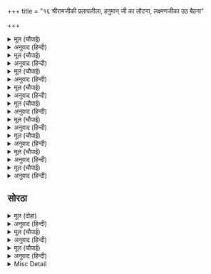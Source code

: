 +++
title = "१६ श्रीरामजीकी प्रलापलीला, हनुमान् जी का लौटना, लक्ष्मणजीका उठ बैठना"

+++


<details><summary>मूल (चौपाई)</summary>

उहाँ राम लछिमनहि निहारी।  
बोले बचन मनुज अनुसारी॥  
अर्ध राति गइ कपि नहिं आयउ।  
राम उठाइ अनुज उर लायउ॥
</details>

<details><summary>अनुवाद (हिन्दी)</summary>

वहाँ लक्ष्मणजीको देखकर श्रीरामजी साधारण मनुष्योंके अनुसार (समान) वचन बोले—आधी रात बीत चुकी, हनुमान् नहीं आये। यह कहकर श्रीरामजीने छोटे भाई लक्ष्मणजीको उठाकर हृदयसे लगा लिया॥ १॥
</details>

<details><summary>मूल (चौपाई)</summary>

सकहु न दुखित देखि मोहि काऊ।  
बंधु सदा तव मृदुल सुभाऊ॥  
मम हित लागि तजेहु पितु माता।  
सहेहु बिपिन हिम आतप बाता॥
</details>

<details><summary>अनुवाद (हिन्दी)</summary>

(और बोले—) हे भाई! तुम मुझे कभी दुःखी नहीं देख सकते थे। तुम्हारा स्वभाव सदासे ही कोमल था। मेरे हितके लिये तुमने माता-पिताको भी छोड़ दिया और वनमें जाड़ा, गरमी और हवा सब सहन किया॥ २॥
</details>

<details><summary>मूल (चौपाई)</summary>

सो अनुराग कहाँ अब भाई।  
उठहु न सुनि मम बच बिकलाई॥  
जौं जनतेउँ बन बंधु बिछोहू।  
पिता बचन मनतेउँ नहिं ओहू॥
</details>

<details><summary>अनुवाद (हिन्दी)</summary>

हे भाई! वह प्रेम अब कहाँ है? मेरे व्याकुलतापूर्ण वचन सुनकर उठते क्यों नहीं? यदि मैं जानता कि वनमें भाईका विछोह होगा तो मैं पिताका वचन (जिसका मानना मेरे लिये परम कर्तव्य था) उसे भी न मानता॥ ३॥
</details>

<details><summary>मूल (चौपाई)</summary>

सुत बित नारि भवन परिवारा।  
होहिं जाहिं जग बारहिं बारा॥  
अस बिचारि जियँ जागहु ताता।  
मिलइ न जगत सहोदर भ्राता॥
</details>

<details><summary>अनुवाद (हिन्दी)</summary>

पुत्र, धन, स्त्री, घर और परिवार—ये जगत् में बार-बार होते और जाते हैं, परन्तु जगत् में सहोदर भाई बार-बार नहीं मिलता। हृदयमें ऐसा विचारकर हे तात! जागो॥ ४॥
</details>

<details><summary>मूल (चौपाई)</summary>

जथा पंख बिनु खग अति दीना।  
मनि बिनु फनि करिबर कर हीना॥  
अस मम जिवन बंधु बिनु तोही।  
जौं जड़ दैव जिआवै मोही॥
</details>

<details><summary>अनुवाद (हिन्दी)</summary>

जैसे पंख बिना पक्षी, मणि बिना सर्प और सूँड़ बिना श्रेष्ठ हाथी अत्यन्त दीन हो जाते हैं, हे भाई! यदि कहीं जड़ दैव मुझे जीवित रखे तो तुम्हारे बिना मेरा जीवन भी ऐसा ही होगा॥ ५॥
</details>

<details><summary>मूल (चौपाई)</summary>

जैहउँ अवध कवन मुहु लाई।  
नारि हेतु प्रिय भाइ गँवाई॥  
बरु अपजस सहतेउँ जग माहीं।  
नारि हानि बिसेष छति नाहीं॥
</details>

<details><summary>अनुवाद (हिन्दी)</summary>

स्त्रीके लिये प्यारे भाईको खोकर, मैं कौन-सा मुँह लेकर अवध जाऊँगा? मैं जगत् में बदनामी भले ही सह लेता (कि राममें कुछ भी वीरता नहीं है जो स्त्रीको खो बैठे)। स्त्रीकी हानिसे (इस हानिको देखते) कोई विशेष क्षति नहीं थी॥ ६॥
</details>

<details><summary>मूल (चौपाई)</summary>

अब अपलोकु सोकु सुत तोरा।  
सहिहि निठुर कठोर उर मोरा॥  
निज जननी के एक कुमारा।  
तात तासु तुम्ह प्रान अधारा॥
</details>

<details><summary>अनुवाद (हिन्दी)</summary>

अब तो हे पुत्र! मेरा निष्ठुर और कठोर हृदय यह अपयश और तुम्हारा शोक दोनों ही सहन करेगा। हे तात! तुम अपनी माताके एक ही पुत्र और उसके प्राणाधार हो॥ ७॥
</details>

<details><summary>मूल (चौपाई)</summary>

सौंपेसि मोहि तुम्हहि गहि पानी।  
सब बिधि सुखद परम हित जानी॥  
उतरु काह दैहउँ तेहि जाई।  
उठि किन मोहि सिखावहु भाई॥
</details>

<details><summary>अनुवाद (हिन्दी)</summary>

सब प्रकारसे सुख देनेवाला और परम हितकारी जानकर उन्होंने तुम्हें हाथ पकड़कर मुझे सौंपा था। मैं अब जाकर उन्हें क्या उत्तर दूँगा? हे भाई! तुम उठकर मुझे सिखाते (समझाते) क्यों नहीं?॥ ८॥
</details>

<details><summary>मूल (चौपाई)</summary>

बहु बिधि सोचत सोच बिमोचन।  
स्रवत सलिल राजिव दल लोचन॥  
उमा एक अखंड रघुराई।  
नर गति भगत कृपाल देखाई॥
</details>

<details><summary>अनुवाद (हिन्दी)</summary>

सोचसे छुड़ानेवाले श्रीरामजी बहुत प्रकारसे सोच कर रहे हैं। उनके कमलकी पँखुड़ीके समान नेत्रोंसे (विषादके आँसुओंका) जल बह रहा है। (शिवजी कहते हैं—) हे उमा! श्रीरघुनाथजी एक (अद्वितीय) और अखण्ड (वियोगरहित) हैं। भक्तोंपर कृपा करनेवाले भगवान् ने (लीला करके) मनुष्यकी दशा दिखलायी है॥ ९॥
</details>

## सोरठा


<details><summary>मूल (दोहा)</summary>

प्रभु प्रलाप सुनि कान बिकल भए बानर निकर।  
आइ गयउ हनुमान जिमि करुना महँ बीर रस॥ ६१॥
</details>

<details><summary>अनुवाद (हिन्दी)</summary>

प्रभुके (लीलाके लिये किये गये) प्रलापको कानोंसे सुनकर वानरोंके समूह व्याकुल हो गये। (इतनेमें ही) हनुमान् जी आ गये, जैसे करुणरस (के प्रसङ्ग) में वीररस (का प्रसङ्ग) आ गया हो॥ ६१॥
</details>

<details><summary>मूल (चौपाई)</summary>

हरषि राम भेटेउ हनुमाना।  
अति कृतग्य प्रभु परम सुजाना॥  
तुरत बैद तब कीन्हि उपाई।  
उठि बैठे लछिमन हरषाई॥
</details>

<details><summary>अनुवाद (हिन्दी)</summary>

श्रीरामजी हर्षित होकर हनुमान् जीसे गले लगकर मिले। प्रभु परम सुजान (चतुर) और अत्यन्त ही कृतज्ञ हैं। तब वैद्य (सुषेण) ने तुरंत उपाय किया, (जिससे) लक्ष्मणजी हर्षित होकर उठ बैठे॥ १॥
</details>

<details><summary>मूल (चौपाई)</summary>

हृदयँ लाइ प्रभु भेंटेउ भ्राता।  
हरषे सकल भालु कपि ब्राता॥  
कपि पुनि बैद तहाँ पहुँचावा।  
जेहि बिधि तबहिं ताहि लइ आवा॥
</details>

<details><summary>अनुवाद (हिन्दी)</summary>

प्रभु भाईको हृदयसे लगाकर मिले। भालू और वानरोंके समूह सब हर्षित हो गये। फिर हनुमान् जीने वैद्यको उसी प्रकार वहाँ पहुँचा दिया जिस प्रकार वे उस बार (पहले) उसे ले आये थे॥ २॥
</details>

<details><summary>Misc Detail</summary>


</details>
